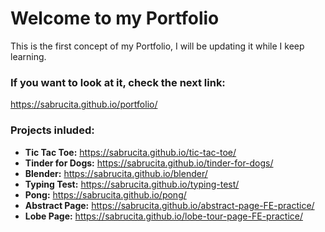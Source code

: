 # Welcome to my Portfolio

This is the first concept of my Portfolio, I will be updating it while I keep learning.

### If you want to look at it, check the next link:
https://sabrucita.github.io/portfolio/

### Projects inluded:

- **Tic Tac Toe:** https://sabrucita.github.io/tic-tac-toe/
- **Tinder for Dogs:** https://sabrucita.github.io/tinder-for-dogs/
- **Blender:** https://sabrucita.github.io/blender/
- **Typing Test:** https://sabrucita.github.io/typing-test/
- **Pong:** https://sabrucita.github.io/pong/
- **Abstract Page:** https://sabrucita.github.io/abstract-page-FE-practice/
- **Lobe Page:** https://sabrucita.github.io/lobe-tour-page-FE-practice/